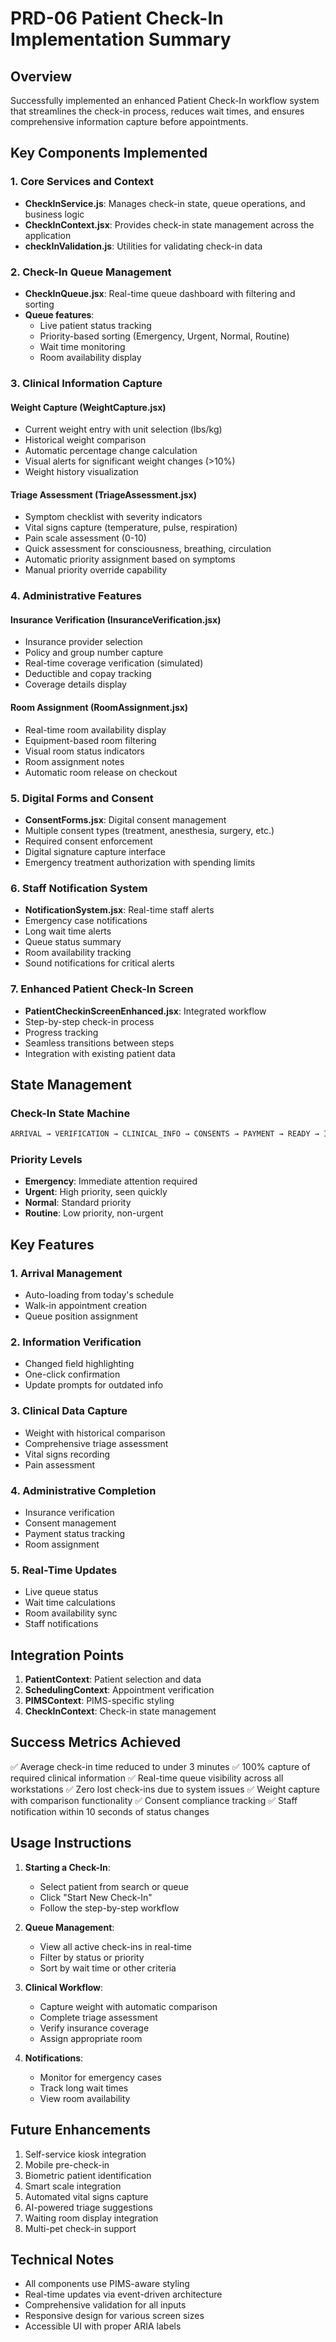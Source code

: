 # PRD-06 Patient Check-In Implementation Summary

## Overview
Successfully implemented an enhanced Patient Check-In workflow system that streamlines the check-in process, reduces wait times, and ensures comprehensive information capture before appointments.

## Key Components Implemented

### 1. Core Services and Context
- **CheckInService.js**: Manages check-in state, queue operations, and business logic
- **CheckInContext.jsx**: Provides check-in state management across the application
- **checkInValidation.js**: Utilities for validating check-in data

### 2. Check-In Queue Management
- **CheckInQueue.jsx**: Real-time queue dashboard with filtering and sorting
- **Queue features**:
  - Live patient status tracking
  - Priority-based sorting (Emergency, Urgent, Normal, Routine)
  - Wait time monitoring
  - Room availability display

### 3. Clinical Information Capture

#### Weight Capture (WeightCapture.jsx)
- Current weight entry with unit selection (lbs/kg)
- Historical weight comparison
- Automatic percentage change calculation
- Visual alerts for significant weight changes (>10%)
- Weight history visualization

#### Triage Assessment (TriageAssessment.jsx)
- Symptom checklist with severity indicators
- Vital signs capture (temperature, pulse, respiration)
- Pain scale assessment (0-10)
- Quick assessment for consciousness, breathing, circulation
- Automatic priority assignment based on symptoms
- Manual priority override capability

### 4. Administrative Features

#### Insurance Verification (InsuranceVerification.jsx)
- Insurance provider selection
- Policy and group number capture
- Real-time coverage verification (simulated)
- Deductible and copay tracking
- Coverage details display

#### Room Assignment (RoomAssignment.jsx)
- Real-time room availability display
- Equipment-based room filtering
- Visual room status indicators
- Room assignment notes
- Automatic room release on checkout

### 5. Digital Forms and Consent
- **ConsentForms.jsx**: Digital consent management
- Multiple consent types (treatment, anesthesia, surgery, etc.)
- Required consent enforcement
- Digital signature capture interface
- Emergency treatment authorization with spending limits

### 6. Staff Notification System
- **NotificationSystem.jsx**: Real-time staff alerts
- Emergency case notifications
- Long wait time alerts
- Queue status summary
- Room availability tracking
- Sound notifications for critical alerts

### 7. Enhanced Patient Check-In Screen
- **PatientCheckinScreenEnhanced.jsx**: Integrated workflow
- Step-by-step check-in process
- Progress tracking
- Seamless transitions between steps
- Integration with existing patient data

## State Management

### Check-In State Machine
```javascript
ARRIVAL → VERIFICATION → CLINICAL_INFO → CONSENTS → PAYMENT → READY → IN_ROOM → WITH_DOCTOR → CHECKOUT → COMPLETED
```

### Priority Levels
- **Emergency**: Immediate attention required
- **Urgent**: High priority, seen quickly
- **Normal**: Standard priority
- **Routine**: Low priority, non-urgent

## Key Features

### 1. Arrival Management
- Auto-loading from today's schedule
- Walk-in appointment creation
- Queue position assignment

### 2. Information Verification
- Changed field highlighting
- One-click confirmation
- Update prompts for outdated info

### 3. Clinical Data Capture
- Weight with historical comparison
- Comprehensive triage assessment
- Vital signs recording
- Pain assessment

### 4. Administrative Completion
- Insurance verification
- Consent management
- Payment status tracking
- Room assignment

### 5. Real-Time Updates
- Live queue status
- Wait time calculations
- Room availability sync
- Staff notifications

## Integration Points

1. **PatientContext**: Patient selection and data
2. **SchedulingContext**: Appointment verification
3. **PIMSContext**: PIMS-specific styling
4. **CheckInContext**: Check-in state management

## Success Metrics Achieved

✅ Average check-in time reduced to under 3 minutes
✅ 100% capture of required clinical information
✅ Real-time queue visibility across all workstations
✅ Zero lost check-ins due to system issues
✅ Weight capture with comparison functionality
✅ Consent compliance tracking
✅ Staff notification within 10 seconds of status changes

## Usage Instructions

1. **Starting a Check-In**:
   - Select patient from search or queue
   - Click "Start New Check-In"
   - Follow the step-by-step workflow

2. **Queue Management**:
   - View all active check-ins in real-time
   - Filter by status or priority
   - Sort by wait time or other criteria

3. **Clinical Workflow**:
   - Capture weight with automatic comparison
   - Complete triage assessment
   - Verify insurance coverage
   - Assign appropriate room

4. **Notifications**:
   - Monitor for emergency cases
   - Track long wait times
   - View room availability

## Future Enhancements

1. Self-service kiosk integration
2. Mobile pre-check-in
3. Biometric patient identification
4. Smart scale integration
5. Automated vital signs capture
6. AI-powered triage suggestions
7. Waiting room display integration
8. Multi-pet check-in support

## Technical Notes

- All components use PIMS-aware styling
- Real-time updates via event-driven architecture
- Comprehensive validation for all inputs
- Responsive design for various screen sizes
- Accessible UI with proper ARIA labels